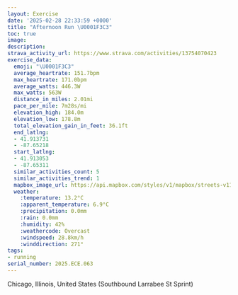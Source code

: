 ```yaml
---
layout: Exercise
date: '2025-02-28 22:33:59 +0000'
title: "Afternoon Run \U0001F3C3"
toc: true
image:
description:
strava_activity_url: https://www.strava.com/activities/13754070423
exercise_data:
  emoji: "\U0001F3C3"
  average_heartrate: 151.7bpm
  max_heartrate: 171.0bpm
  average_watts: 446.3W
  max_watts: 563W
  distance_in_miles: 2.01mi
  pace_per_mile: 7m28s/mi
  elevation_high: 184.0m
  elevation_low: 178.8m
  total_elevation_gain_in_feet: 36.1ft
  end_latlng:
  - 41.913731
  - -87.65218
  start_latlng:
  - 41.913053
  - -87.65311
  similar_activities_count: 5
  similar_activities_trend: 1
  mapbox_image_url: https://api.mapbox.com/styles/v1/mapbox/streets-v11/static/path-5+787af2-1.0(ygy~Fpj~uOIuA%3F_AC%7DAEYA%5B%3F%5DBY%40oBGk%40OO%3FA%40%3FIWEMEAS%40%5BF%7DABcD%60%40gA%3F%7D%40FsAG_%40%3FsDLy%40AODIKSEGMA%7BECMCA_FZs%40As%40%40k%40K%7D%40HoAIs%40%5Cm%40Ji%40BSKMUEYD%7B%40E%7DD%3FaEAkBEgA%3FOLOHSNE%60BC%60AIhB%40pBE%5C%40nCK~AAd%40%40hA%40f%40ExA%3Fx%40EP%40~%40C%5E%3Fj%40Cl%40%3Fl%40EfBEf%40CbAD%60A%3Fd%40C%5EDDN%3FvACdBD~FEn%40Br%40DP%40XAl%40HhCGrC%3Fz%40Bb%40%40n%40AnF),pin-s-s+e5b22e(-87.65113,41.91373),pin-s-f+89ae00(-87.65023000000001,41.913779999999996)/auto/800x800?access_token=pk.eyJ1Ijoiam9zaGJlY2ttYW4iLCJhIjoiY205eWR2aDd1MWZ6djJrbXc4a3M0bWZleiJ9.XiG9OWkNcZk2QzjJbxLB4A
  weather:
    :temperature: 13.2°C
    :apparent_temperature: 6.9°C
    :precipitation: 0.0mm
    :rain: 0.0mm
    :humidity: 42%
    :weathercode: Overcast
    :windspeed: 28.8km/h
    :winddirection: 271°
tags:
- running
serial_number: 2025.ECE.063
---
```

Chicago, Illinois, United States (Southbound Larrabee St Sprint)
